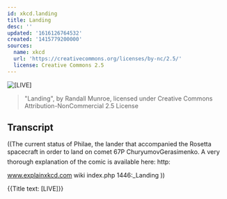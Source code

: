```yaml
---
id: xkcd.landing
title: Landing
desc: ''
updated: '1616126764532'
created: '1415779200000'
sources:
  name: xkcd
  url: 'https://creativecommons.org/licenses/by-nc/2.5/'
  license: Creative Commons 2.5
---
```

![[LIVE]](https://imgs.xkcd.com/comics/%3F%3F%3F.png)
> "Landing", by Randall Munroe, licensed under Creative Commons Attribution-NonCommercial 2.5 License

## Transcript
((The current status of Philae, the lander that accompanied the Rosetta spacecraft in order to land on comet 67P
ChuryumovGerasimenko. A very thorough explanation of the comic is available here: http:

www.explainxkcd.com
wiki
index.php
1446:_Landing ))

{{Title text: [LIVE]}}
